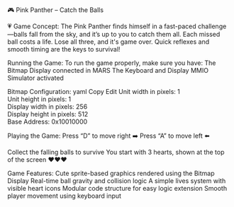 🎮 Pink Panther – Catch the Balls

💗 Game Concept:
The Pink Panther finds himself in a fast-paced challenge—balls fall from the sky, and it’s up to you to catch them all.
Each missed ball costs a life. Lose all three, and it's game over.
Quick reflexes and smooth timing are the keys to survival!

Running the Game:
To run the game properly, make sure you have:
The Bitmap Display connected in MARS
The Keyboard and Display MMIO Simulator activated

Bitmap Configuration:
yaml
Copy
Edit
Unit width in pixels:     1  
Unit height in pixels:    1  
Display width in pixels:  256  
Display height in pixels: 512  
Base Address:             0x10010000


Playing the Game:
Press “D” to move right ➡️
Press “A” to move left ⬅️

Collect the falling balls to survive
You start with 3 hearts, shown at the top of the screen ❤️❤️❤️


Game Features:
Cute sprite-based graphics rendered using the Bitmap Display
Real-time ball gravity and collision logic
A simple lives system with visible heart icons
Modular code structure for easy logic extension
Smooth player movement using keyboard input
